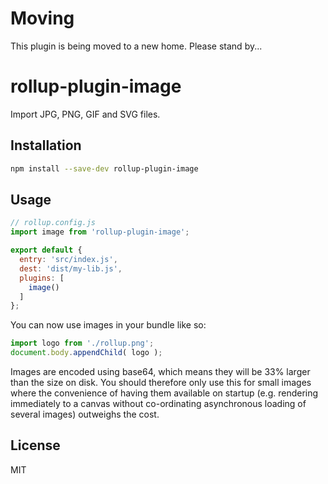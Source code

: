 # Moving

This plugin is being moved to a new home. Please stand by...

# rollup-plugin-image

Import JPG, PNG, GIF and SVG files.

## Installation

```bash
npm install --save-dev rollup-plugin-image
```


## Usage

```js
// rollup.config.js
import image from 'rollup-plugin-image';

export default {
  entry: 'src/index.js',
  dest: 'dist/my-lib.js',
  plugins: [
    image()
  ]
};
```

You can now use images in your bundle like so:

```js
import logo from './rollup.png';
document.body.appendChild( logo );
```

Images are encoded using base64, which means they will be 33% larger than the size on disk. You should therefore only use this for small images where the convenience of having them available on startup (e.g. rendering immediately to a canvas without co-ordinating asynchronous loading of several images) outweighs the cost.


## License

MIT
